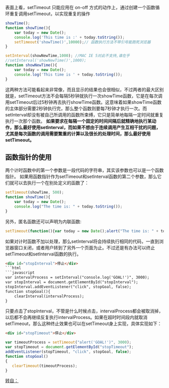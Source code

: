 表面上看，setTimeout 只能应用在 on-off 方式的动作上，通过创建一个函数循环重复调用setTimeout，以实现重复的操作
```javascript
showTime();
function showTime(){
    var today = new Date();
    console.log('This time is :' + today.toString());
    setTimeout('showTime()',10000);// 函数执行方法不带引号能跑死浏览器
}

setInterval(showNewTime,1000); //MAC IE 5对此不支持,谁在乎
//setInterval('showNewTime()',1000);
function showNewTime(){
    var today = new Date();
    console.log('This time is ' + today.toString());
}
```
这两种方法可能看起来非常像，而且显示的结果也会很相似，不过两者的最大区别就是，setTimeout方法不会每隔5秒钟就执行一次showTime函数，它是在每次调用setTimeout后过5秒钟再去执行showTime函数。这意味着如果showTime函数的主体部分需要2秒钟执行完，那么整个函数则要每7秒钟才执行一次。而setInterval却没有被自己所调用的函数所束缚，它只是简单地每隔一定时间就重复执行一次那个函数。
**如果要求在每隔一个固定的时间间隔后就精确地执行某动作，那么最好使用setInterval，而如果不想由于连续调用产生互相干扰的问题，尤其是每次函数的调用需要繁重的计算以及很长的处理时间，那么最好使用setTimeout。**
## 函数指针的使用
两个计时函数中的第一个参数是一段代码的字符串，其实该参数也可以是一个函数指针。
如果用函数指针作为setTimeout和setInterval函数的第二个参数，那么它们就可以去执行一个在别处定义的函数了：
```javascript
setTimeout(showTime, 500);
function showTime(){
    var today = new Date();
    console.log("The time is: " + today.toString());
}
```
另外，匿名函数还可以声明为内联函数:
```javascript
setTimeout(function(){var today = new Date();alert("The time is: " + today.toString());}, 500);
```
如果对计时函数不加以处理，那么setInterval将会持续执行相同的代码，一直到浏览器窗口关闭，或者用户转到了另外一个页面为止。不过还是有办法可以终止setTimeout和setInterval函数的执行。
```html
<div id="stopInterval">停止</div>
```html
```javascript
var intervalProcess = setInterval("console.log('GOAL!')", 3000);
var stopInterval = document.getElementById("stopInterval");
stopInterval.addEventListener("click", stopGoal, false);
function stopGoal(){
    clearInterval(intervalProcess);
}
```
只要点击了stopInterval，不管是什么时候点击，intervalProcess都会被取消掉，以后都不会再继续反复执行intervalProcess。如果在超时时间段内就取消setTimeout，那么这种终止效果也可以在setTimeout身上实现，具体实现如下：
```html
<div id="stopTimeout">停止</div>
```
```javascript
var timeoutProcess = setTimeout("alert('GOAL!')", 3000);
var stopTimeout = document.getElementById("stopTimeout");
addEventListener(stopTimeout, "click", stopGoal, false);
function stopGoal()
{
   clearTimeout(timeoutProcess);
}
```
[转自：](http://www.cnblogs.com/qiantuwuliang/archive/2009/06/20/1507304.html)
